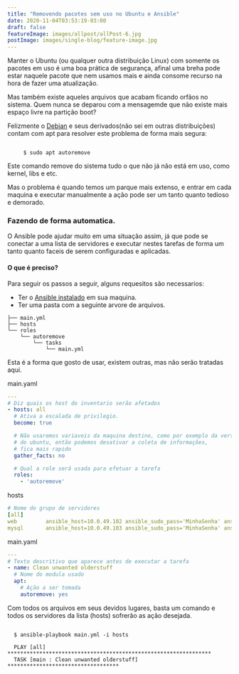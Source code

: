 ```yaml
---
title: "Removendo pacotes sem uso no Ubuntu e Ansible"
date: 2020-11-04T03:53:19-03:00
draft: false
featureImage: images/allpost/allPost-6.jpg
postImage: images/single-blog/feature-image.jpg
---
```

Manter o Ubuntu (ou qualquer outra distribuição Linux) com somente os pacotes
em uso é uma boa prática de segurança, afinal uma breha pode estar naquele
pacote que nem usamos mais e ainda consome recurso na hora de fazer uma
atualização.

Mas também existe aqueles arquivos que acabam ficando orfãos no sistema. Quem
nunca se deparou com a mensagemde que não existe mais espaço livre na partição
boot?

Felizmente o [Debian](https://www.debian.org) e seus derivados(não sei em outras
 distribuições) contam com apt para resolver este problema de forma mais segura:

 ``` shell

      $ sudo apt autoremove

 ```
 Este comando remove do sistema tudo o que não já não está em uso, como kernel,
 libs e etc.

 Mas o problema é quando temos um parque mais extenso, e entrar em cada maquina
 e executar manualmente a ação pode ser um tanto quanto tedioso e demorado.

 ### Fazendo de forma automatica.
 O Ansible pode ajudar muito em uma situação assim, já que pode se conectar a
 uma lista de servidores e executar nestes tarefas de forma um tanto quanto
 faceis de serem configuradas e aplicadas.

 #### O que é preciso?

 Para seguir os passos a seguir, alguns requesitos são necessarios:
 * Ter o [Ansible instalado](https://docs.ansible.com/ansible/latest/installation_guide/intro_installation.html) em sua maquina.
 * Ter uma pasta com a seguinte arvore de arquivos.

```
├── main.yml
├── hosts
└── roles
    └── autoremove
        └── tasks
            └── main.yml
```
Esta é a forma que gosto de usar, existem outras, mas não serão tratadas aqui.

main.yaml
``` yaml
---
# Diz quais os host do inventario serão afetados
- hosts: all
  # Ativa a escalada de privilegio.
  become: true

  # Não usaremos variaveis da maquina destino, como por exemplo da versão
  # do ubuntu, então podemos desativar a coleta de informações,
  # fica mais rapido
  gather_facts: no

  # Qual a role será usada para efetuar a tarefa
  roles:
    - 'autoremove'
 ```

 hosts
``` yaml
# Nome do grupo de servidores
[all]
web	        ansible_host=10.0.49.102 ansible_sudo_pass='MinhaSenha' ansible_ssh_pass='MinhaSenha'
mysql       ansible_host=10.0.49.103 ansible_sudo_pass='MinhaSenha' ansible_ssh_pass='MinhaSenha'
 ```

 main.yaml
``` yaml
---
# Texto descritivo que aparece antes de executar a tarefa
- name: Clean unwanted olderstuff
  # Nome do modula usado
  apt:
    # Ação a ser tomada
    autoremove: yes
 ```

 Com todos os arquivos em seus devidos lugares, basta um comando e todos os
 servidores da lista (hosts) sofrerão as ação desejada.

```shell

  $ ansible-playbook main.yml -i hosts

  PLAY [all] ****************************************************************
  TASK [main : Clean unwanted olderstuff] ***********************************

```